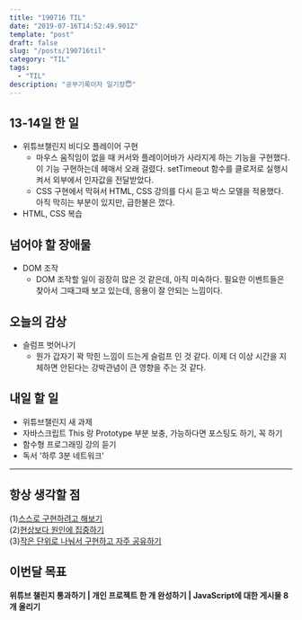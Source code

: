 ```yaml
---
title: "190716 TIL"
date: "2019-07-16T14:52:49.901Z"
template: "post"
draft: false
slug: "/posts/190716til"
category: "TIL"
tags:
  - "TIL"
description: "공부기록이자 일기장😇"
---
```


## 13-14일 한 일

- 위튜브챌린지 비디오 플레이어 구현
  - 마우스 움직임이 없을 때 커서와 플레이어바가 사라지게 하는 기능을 구현했다. 이 기능 구현하는데 헤매서 오래 걸렸다. setTimeout 함수를 클로저로 실행시켜서 외부에서 인자값을 전달받았다.
  - CSS 구현에서 막혀서 HTML, CSS 강의를 다시 듣고 박스 모델을 적용했다. 아직 막히는 부분이 있지만, 급한불은 껐다.
- HTML, CSS 복습

## 넘어야 할 장애물

- DOM 조작
  - DOM 조작할 일이 굉장히 많은 것 같은데, 아직 미숙하다. 필요한 이벤트들은 찾아서 그때그때 보고 있는데, 응용이 잘 안되는 느낌이다.

## 오늘의 감상

- 슬럼프 벗어나기
  - 뭔가 갑자기 꽉 막힌 느낌이 드는게 슬럼프 인 것 같다. 이제 더 이상 시간을 지체하면 안된다는 강박관념이 큰 영향을 주는 것 같다.

## 내일 할 일

- 위튜브챌린지 새 과제
- 자바스크립트 This 랑 Prototype 부분 보충, 가능하다면 포스팅도 하기, 꼭 하기
- 함수형 프로그래밍 강의 듣기
- 독서 '하루 3분 네트워크'

---



## 항상 생각할 점

(1)<u>스스로 구현하려고 해보기</u> <br>(2)<u>현상보다 원인에 집중하기</u> <br>(3)<u>작은 단위로 나눠서 구현하고 자주 공유하기</u>



## 이번달 목표

**위튜브 챌린지 통과하기 | 개인 프로젝트 한 개 완성하기 | JavaScript에 대한 게시물 8개 올리기**

